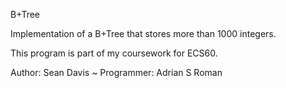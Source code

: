 B+Tree

Implementation of a B+Tree that stores more than 1000 integers.

This program is part of my coursework for ECS60.

Author: Sean Davis ~ Programmer: Adrian S Roman
